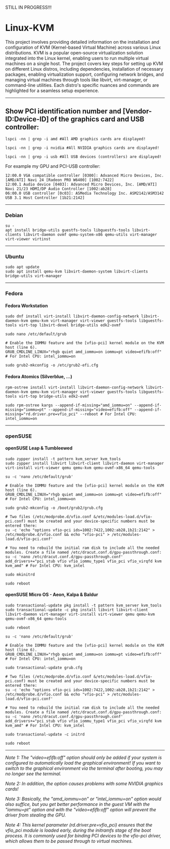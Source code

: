 STILL IN PROGRESS!!!

# Linux-KVM
This project involves providing detailed information on the installation and configuration of KVM (Kernel-based Virtual Machine) across various Linux distributions. KVM is a popular open-source virtualization solution integrated into the Linux kernel, enabling users to run multiple virtual machines on a single host. The project covers key steps for setting up KVM on different Linux distros, including dependencies, installation of necessary packages, enabling virtualization support, configuring network bridges, and managing virtual machines through tools like libvirt, virt-manager, or command-line utilities. Each distro's specific nuances and commands are highlighted for a seamless setup experience.

---

## Show PCI identification number and [Vendor-ID:Device-ID] of the graphics card and USB controller:

    lspci -nn | grep -i amd #All AMD graphics cards are displayed!

    lspci -nn | grep -i nvidia #All NVIDIA graphics cards are displayed!

    lspci -nn | grep -i usb #All USB devices (controllers) are displayed!

For example my GPU and PCI-USB controller:

    12:00.0 VGA compatible controller [0300]: Advanced Micro Devices, Inc. [AMD/ATI] Navi 24 [Radeon PRO W6400] [1002:7422]
    12:00.1 Audio device [0403]: Advanced Micro Devices, Inc. [AMD/ATI] Navi 21/23 HDMI/DP Audio Controller [1002:ab28]
    06:00.0 USB controller [0c03]: ASMedia Technology Inc. ASM2142/ASM3142 USB 3.1 Host Controller [1b21:2142]

---

### Debian

    su -
    apt install bridge-utils guestfs-tools libguestfs-tools libvirt-clients libvirt-daemon ovmf qemu-system-x86 qemu-utils virt-manager virt-viewer virtinst

---

### Ubuntu

    sudo apt update
    sudo apt install qemu-kvm libvirt-daemon-system libvirt-clients bridge-utils virt-manager

---

### Fedora

#### Fedora Workstation

    sudo dnf install virt-install libvirt-daemon-config-network libvirt-daemon-kvm qemu-kvm virt-manager virt-viewer guestfs-tools libguestfs-tools virt-top libvirt-devel bridge-utils edk2-ovmf
    
    sudo nano /etc/default/grub

    # Enable the IOMMU feature and the [vfio-pci] kernel module on the KVM host (line 6).
    GRUB_CMDLINE_LINUX="rhgb quiet amd_iommu=on iommu=pt video=efifb:off" # For Intel CPU: intel_iommu=on
    
    sudo grub2-mkconfig -o /etc/grub2-efi.cfg

#### Fedora Atomics (Silverblue, ...)

    rpm-ostree install virt-install libvirt-daemon-config-network libvirt-daemon-kvm qemu-kvm virt-manager virt-viewer guestfs-tools libguestfs-tools virt-top bridge-utils edk2-ovmf
    
    sudo rpm-ostree kargs --append-if-missing="amd_iommu=on" --append-if-missing="iommu=pt" --append-if-missing="video=efifb:off" --append-if-missing="rd.driver.pre=vfio_pci" --reboot # For Intel CPU: intel_iommu=on

---

### openSUSE

#### openSUSE Leap & Tumbleewed

    sudo zypper install -t pattern kvm_server kvm_tools
    sudo zypper install libvirt libvirt-client libvirt-daemon virt-manager virt-install virt-viewer qemu qemu-kvm qemu-ovmf-x86_64 qemu-tools

    su -c 'nano /etc/default/grub'

    # Enable the IOMMU feature and the [vfio-pci] kernel module on the KVM host (line 6).
    GRUB_CMDLINE_LINUX="rhgb quiet amd_iommu=on iommu=pt video=efifb:off" # For Intel CPU: intel_iommu=on

    sudo grub2-mkconfig -o /boot/grub2/grub.cfg

    # Two files (/etc/modprobe.d/vfio.conf &/etc/modules-load.d/vfio-pci.conf) must be created and your device-specific numbers must be entered there:
    su -c 'echo "options vfio-pci ids=1002:7422,1002:ab28,1b21:2142" > /etc/modprobe.d/vfio.conf && echo "vfio-pci" > /etc/modules-load.d/vfio-pci.conf'

    # You need to rebuild the initial ram disk to include all the needed modules. Create a file named /etc/dracut.conf.d/gpu-passthrough.conf:
    su -c 'nano /etc/dracut.conf.d/gpu-passthrough.conf'
    add_drivers+="pci_stub vfio vfio_iommu_type1 vfio_pci vfio_virqfd kvm kvm_amd" # For Intel CPU: kvm_intel

    sudo mkinitrd

    sudo reboot

#### openSUSE Micro OS - Aeon, Kalpa & Baldur

    sudo transactional-update pkg install -t pattern kvm_server kvm_tools
    sudo transactional-update -c pkg install libvirt libvirt-client libvirt-daemon virt-manager virt-install virt-viewer qemu qemu-kvm qemu-ovmf-x86_64 qemu-tools

    sudo reboot

    su -c 'nano /etc/default/grub'

    # Enable the IOMMU feature and the [vfio-pci] kernel module on the KVM host (line 6).
    GRUB_CMDLINE_LINUX="rhgb quiet amd_iommu=on iommu=pt video=efifb:off" # For Intel CPU: intel_iommu=on

    sudo transactional-update grub.cfg

    # Two files (/etc/modprobe.d/vfio.conf &/etc/modules-load.d/vfio-pci.conf) must be created and your device-specific numbers must be entered there:
    su -c 'echo "options vfio-pci ids=1002:7422,1002:ab28,1b21:2142" > /etc/modprobe.d/vfio.conf && echo "vfio-pci" > /etc/modules-load.d/vfio-pci.conf'

    # You need to rebuild the initial ram disk to include all the needed modules. Create a file named /etc/dracut.conf.d/gpu-passthrough.conf:
    su -c 'nano /etc/dracut.conf.d/gpu-passthrough.conf'
    add_drivers+="pci_stub vfio vfio_iommu_type1 vfio_pci vfio_virqfd kvm kvm_amd" # For Intel CPU: kvm_intel
    
    sudo transactional-update -c initrd

    sudo reboot



---

*Note 1: The "video=efifb:off" option should only be added if your system is configured to automatically load the graphical environment! If you want to switch to the graphical environment via the terminal after booting, you may no longer see the terminal.*

*Note 2: In addition, the option causes problems with some NVIDIA graphics cards!*

*Note 3: Basically, the "amd_iommu=on" or "intel_iommu=on" option would also suffice, but you get better performance in the guest VM with the "iommu=pt" option and with the "video=efifb:off" option will prevent the driver from stealing the GPU.*

*Note 4: This kernel parameter (rd.driver.pre=vfio_pci) ensures that the vfio_pci module is loaded early, during the initramfs stage of the boot process. It is commonly used for binding PCI devices to the vfio-pci driver, which allows them to be passed through to virtual machines.*

